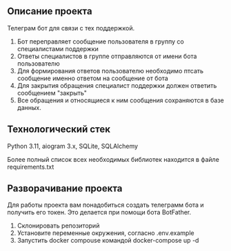 ## Описание проекта
Телеграм бот для связи с тех поддержкой. 
1. Бот переправляет сообщение пользователя в группу со специалистами поддержки
2. Ответы специалистов в группе отправляются от имени бота пользователю
3. Для формирования ответов пользователю необходимо птсать сообщение именно ответом на сообщение от бота
4. Для закрытия обращения специалист поддержки должен ответить сообщением "закрыть"
5. Все обращения и относящиеся к ним сообщения сохраняются в базе данных.

## Технологический стек
Python 3.11, aiogram 3.x, SQLite, SQLAlchemy

Более полный список всех необходимых библиотек находится в файле requirements.txt

## Разворачивание проекта

Для работы проекта вам понадобиться создать телеграмм бота и получить его токен. Это делается при помощи бота BotFather.

1. Склонировать репозиторий 
2. Установите переменные окружения, согласно .env.example
2. Запустить docker compouse командой docker-compose up -d